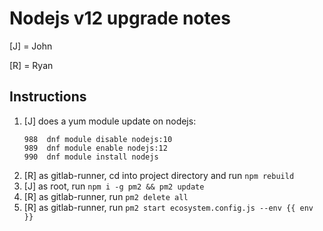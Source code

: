 # Nodejs v12 upgrade notes

[J] = John

[R] = Ryan

## Instructions

1. [J] does a yum module update on nodejs:
    ```
    988  dnf module disable nodejs:10
    989  dnf module enable nodejs:12
    990  dnf module install nodejs
    ```
2. [R] as gitlab-runner, cd into project directory and run `npm rebuild`
3. [J] as root, run `npm i -g pm2 && pm2 update`
4. [R] as gitlab-runner, run `pm2 delete all`
5. [R] as gitlab-runner, run `pm2 start ecosystem.config.js --env {{ env }}`